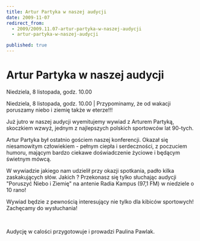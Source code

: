 ```yaml
---
title: Artur Partyka w naszej audycji
date: 2009-11-07
redirect_from: 
  - 2009/2009.11.07-artur-partyka-w-naszej-audycji
  - artur-partyka-w-naszej-audycji

published: true
---
```




# Artur Partyka w naszej audycji

<time>Niedziela, 8 listopada, godz. 10.00</time>

Niedziela, 8 listopada, godz. 10.00 | Przypominamy, że od wakacji poruszamy niebo i ziemię także w eterze!!! 

Już jutro w naszej audycji&nbsp;wyemitujemy wywiad z Arturem Partyką, skoczkiem wzwyż, jednym z najlepszych polskich sportowców lat 90-tych.

Artur Partyka był ostatnio gościem naszej konferencji. Okazał się niesamowitym człowiekiem - pełnym ciepła i serdeczności, z poczuciem humoru, mającym bardzo ciekawe doświadczenie życiowe i będącym świetnym mówcą. 

W wywiadzie jakiego nam udzielił przy okazji spotkania, padło kilka zaskakujących słów.
Jakich ? 
Przekonasz się tylko słuchając audycji "Poruszyć Niebo i Ziemię" na antenie Radia Kampus (97,1 FM) w niedziele o 10 rano!

Wywiad będzie z pewnością interesujący nie tylko dla kibiców sportowych! Zachęcamy do wysłuchania!

&nbsp;

Audycję w calości przygotowuje i prowadzi Paulina Pawlak.

<!--CONTENT FROM OLD SERVER (jos before 2013): Niedziela, 8 listopada, godz. 10.00 | Przypominamy, że od wakacji poruszamy niebo i ziemię także w eterze!!! 

Już jutro w naszej audycji&nbsp;wyemitujemy wywiad z Arturem Partyką, skoczkiem wzwyż, jednym z najlepszych polskich sportowców lat 90-tych.

Artur Partyka był ostatnio gościem naszej konferencji. Okazał się niesamowitym człowiekiem - pełnym ciepła i serdeczności, z poczuciem humoru, mającym bardzo ciekawe doświadczenie życiowe i będącym świetnym mówcą. 

W wywiadzie jakiego nam udzielił przy okazji spotkania, padło kilka zaskakujących słów.
Jakich ? 
Przekonasz się tylko słuchając audycji "Poruszyć Niebo i Ziemię" na antenie Radia Kampus (97,1 FM) w niedziele o 10 rano!

Wywiad będzie z pewnością interesujący nie tylko dla kibiców sportowych! Zachęcamy do wysłuchania!

&nbsp;

Audycję w calości przygotowuje i prowadzi Paulina Pawlak.
-->

<!--{{json:{"created_date":"2009-11-07 16:25:51","publish_down":"0000-00-00 00:00:00","id":"794"}}}-->